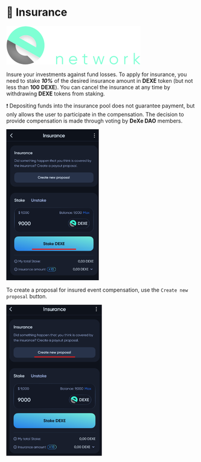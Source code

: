 # 🔏 Insurance

![Logo](../../img/logoDeXe.svg)

Insure your investments against fund losses. To apply for insurance, you need to stake ***10%*** of the desired insurance amount in **DEXE** token (but not less than **100** **DEXE**). You can cancel the insurance at any time by withdrawing **DEXE** tokens from staking.

❗ Depositing funds into the insurance pool does not guarantee payment, but only allows the user to participate in the compensation. The decision to provide compensation is made through voting by **DeXe DAO** members.

<img src="../../img/userGuideInsurance/userGuideImg_InsuranceStake.png" height="400" />

To create a proposal for insured event compensation, use the `Create new proposal` button.

<img src="../../img/userGuideInsurance/userGuideImg_InsuranceCreate.png" height="400" />

